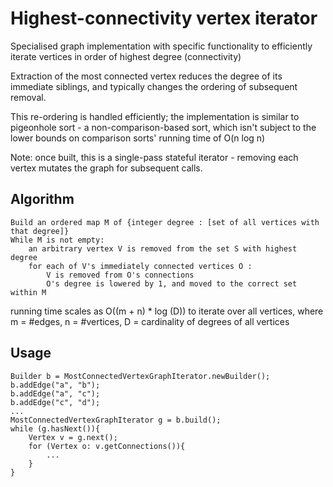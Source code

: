 Highest-connectivity vertex iterator
====================================

Specialised graph implementation with specific functionality to efficiently iterate vertices in order of highest degree (connectivity)

Extraction of the most connected vertex reduces the degree of its immediate siblings, and typically changes the ordering of subsequent removal.

This re-ordering is handled efficiently; the implementation is similar to pigeonhole sort - a non-comparison-based sort, which isn't subject to the lower bounds on comparison sorts' running time of O(n log n)

Note: once built, this is a single-pass stateful iterator - removing each vertex mutates the graph for subsequent calls.

Algorithm
---------

    Build an ordered map M of {integer degree : [set of all vertices with that degree]}
    While M is not empty:
        an arbitrary vertex V is removed from the set S with highest degree
        for each of V's immediately connected vertices O :
            V is removed from O's connections
            O's degree is lowered by 1, and moved to the correct set within M
 
running time scales as O((m + n) * log (D)) to iterate over all vertices, where m = #edges, n = #vertices, D = cardinality of degrees of all vertices

Usage
-----

    Builder b = MostConnectedVertexGraphIterator.newBuilder();
    b.addEdge("a", "b");
    b.addEdge("a", "c");
    b.addEdge("c", "d");
    ...
    MostConnectedVertexGraphIterator g = b.build();
    while (g.hasNext()){
		Vertex v = g.next();
		for (Vertex o: v.getConnections()){
			...
		}
    }